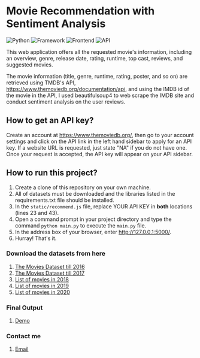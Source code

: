 # Movie Recommendation with Sentiment Analysis

![Python](https://img.shields.io/badge/Python-3.9-blueviolet)
![Framework](https://img.shields.io/badge/Framework-Flask-red)
![Frontend](https://img.shields.io/badge/Frontend-HTML/CSS/JS-green)
![API](https://img.shields.io/badge/API-TMDB-fcba03)

This web application offers all the requested movie's information, including an overview, genre, release date, rating, runtime, top cast, reviews, and suggested movies.

The movie information (title, genre, runtime, rating, poster, and so on) are retrieved using TMDB's API, https://www.themoviedb.org/documentation/api, and using the IMDB id of the movie in the API, I used beautifulsoup4 to web scrape the IMDB site and conduct sentiment analysis on the user reviews.

## How to get an API key?

Create an account at https://www.themoviedb.org/, then go to your account settings and click on the API link in the left hand sidebar to apply for an API key. If a website URL is requested, just state "NA" if you do not have one. Once your request is accepted, the API key will appear on your API sidebar.

## How to run this project?

1. Create a clone of this repository on your own machine.
2. All of datasets must be downloaded and the libraries listed in the requirements.txt file should be installed.
3. In the `static/recommend.js` file, replace YOUR API KEY in **both** locations (lines 23 and 43).
4. Open a command prompt in your project directory and type the command `python main.py` to execute the `main.py` file.
5. In the address box of your browser, enter http://127.0.0.1:5000/.
6. Hurray! That's it.

### Download the datasets from here 

1. [The Movies Dataset till 2016](https://www.kaggle.com/carolzhangdc/imdb-5000-movie-dataset)
2. [The Movies Dataset till 2017](https://www.kaggle.com/rounakbanik/the-movies-dataset)
3. [List of movies in 2018](https://en.wikipedia.org/wiki/List_of_American_films_of_2018)
4. [List of movies in 2019](https://en.wikipedia.org/wiki/List_of_American_films_of_2019)
5. [List of movies in 2020](https://en.wikipedia.org/wiki/List_of_American_films_of_2020)

### Final Output
1. [Demo](https://www.movie-project.ml)

### Contact me
1. [Email](mailto:emailme@mn-tk-nwr.tech)
